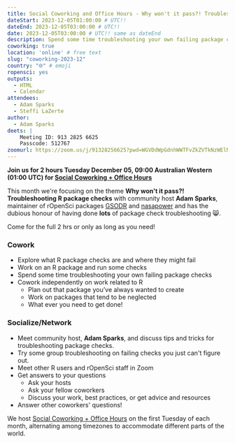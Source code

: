 ```yaml
---
title: Social Coworking and Office Hours - Why won't it pass?! Troubleshooting R package checks
dateStart: 2023-12-05T01:00:00 # UTC!!
dateEnd: 2023-12-05T03:00:00 # UTC!!
date: 2023-12-05T03:00:00 # UTC!! same as dateEnd
description: Spend some time troubleshooting your own failing package checks; Try some group troubleshooting on failing checks you just can't figure out; Cowork independently on work related to R!
coworking: true
location: 'online' # free text
slug: "coworking-2023-12"
country: "🌐" # emoji
ropensci: yes
outputs:
  - HTML
  - Calendar
attendees:
  - Adam Sparks
  - Steffi LaZerte
author:
  - Adam Sparks
deets: |
    Meeting ID: 913 2825 6625
    Passcode: 512767
zoomurl: https://zoom.us/j/91328256625?pwd=WGVDdWpGdnhWWTFvZkZVTkNzWElNQT09
---
```


<!--
```{r}
d <- lubridate::ymd_hms('2023-12-05 09:00:00', tz = 'Australia/Perth')
lubridate::with_tz(d, 'UTC')
lubridate::with_tz(d, 'America/Winnipeg')
```
-->

**Join us for 2 hours Tuesday December 05, 09:00 Australian Western (01:00 UTC) for 
[Social Coworking + Office Hours](/blog/2023/06/21/coworking/)**

This month we're focusing on the theme **Why won't it pass?! Troubleshooting R package checks** 
with community host **Adam Sparks**, maintainer of rOpenSci packages [GSODR](https://docs.ropensci.org/GSODR/)
and [nasapower](https://docs.ropensci.org/nasapower/) and has the dubious honour of having done **lots** of
package check troubleshooting 😸.

Come for the full 2 hrs or only as long as you need!

### Cowork

- Explore what R package checks are and where they might fail
- Work on an R package and run some checks
- Spend some time troubleshooting your own failing package checks
- Cowork independently on work related to R
    - Plan out that package you’ve always wanted to create
    - Work on packages that tend to be neglected
    - What ever you need to get done!

### Socialize/Network

- Meet community host, **Adam Sparks**, and discuss tips and tricks for troubleshooting package checks.
- Try some group troubleshooting on failing checks you just can't figure out.
- Meet other R users and rOpenSci staff in Zoom
- Get answers to your questions
    - Ask your hosts
    - Ask your fellow coworkers
    - Discuss your work, best practices, or get advice and resources
- Answer other coworkers' questions!

We host 
[Social Coworking + Office Hours](/blog/2023/06/21/coworking/) 
on the first Tuesday of each month, alternating among timezones to 
accommodate different parts of the world.
